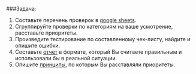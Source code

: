 ###Задача:
1. Составьте перечень проверок в [google sheets](https://docs.google.com/spreadsheets/d/1doC34t2zTjJ-7ChDcTlqybAKLoWTSo0lhx1akwUQbKQ/edit?usp=sharing).
2. Сгруппируйте проверки по категориям на ваше усмотрение, расставьте приоритеты.
3. Произведите тестирование по составленному чек-листу, найдите и опишите ошибки.
4. Составьте [отчет](https://docs.google.com/spreadsheets/d/1apnvxH5rBheipBPZa1yi0xRh-U6Qb8feUAupRbY8rbw/edit?usp=sharing) в формате, который Вы считаете правильным и использовали бы в реальной ситуации.
5. Опишите [принципы](https://docs.google.com/document/d/1_p-6knhRTHtbRLSfpvwPL47IVS2NYnp4LaJGe6454q0/edit?usp=sharing), по которым Вы расставляли приоритеты.